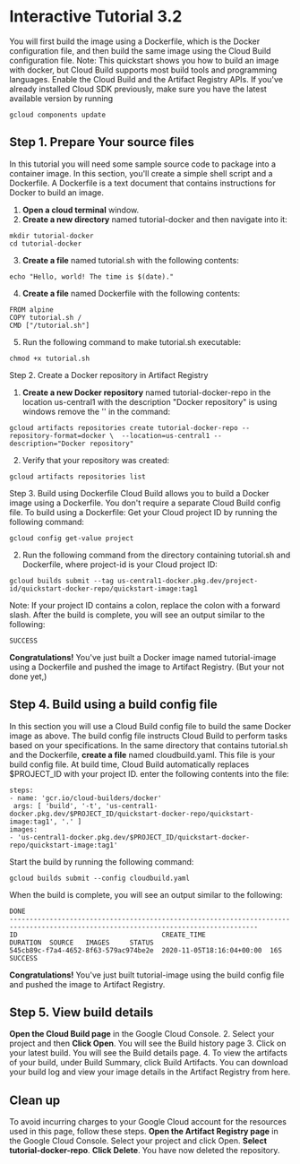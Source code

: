 # Interactive Tutorial 3.2 
You will first build the image using a Dockerfile, which is the Docker configuration file, and then build the same image using the Cloud Build configuration file.
Note: This quickstart shows you how to build an image with docker, but Cloud Build supports most build tools and programming languages.
Enable the Cloud Build and the Artifact Registry APIs.
If you've already installed Cloud SDK previously, make sure you have the latest available version by running 
```
gcloud components update
```

## Step 1. Prepare Your source files
In this tutorial you will need some sample source code to package into a container image. In this section, you'll create a simple shell script and a Dockerfile. A Dockerfile is a text document that contains instructions for Docker to build an image.
1. **Open a cloud terminal** window.
2. **Create a new directory** named tutorial-docker and then navigate into it:
```
mkdir tutorial-docker
cd tutorial-docker
```
3. **Create a file** named tutorial.sh with the following contents:
```
echo "Hello, world! The time is $(date)."
```
4. **Create a file** named Dockerfile with the following contents:
```
FROM alpine
COPY tutorial.sh /
CMD ["/tutorial.sh"]
```
5. Run the following command to make tutorial.sh executable:
```
chmod +x tutorial.sh
```
Step 2. Create a Docker repository in Artifact Registry
1. **Create a new Docker repository** named tutorial-docker-repo in the location us-central1 with the description "Docker repository" is using windows remove the '\' in the command:
```
gcloud artifacts repositories create tutorial-docker-repo --repository-format=docker \  --location=us-central1 --description="Docker repository"
```
2. Verify that your repository was created:
```
gcloud artifacts repositories list
```
Step 3. Build using Dockerfile
Cloud Build allows you to build a Docker image using a Dockerfile. You don't require a separate Cloud Build config file.
To build using a Dockerfile:
Get your Cloud project ID by running the following command:
```
gcloud config get-value project
```
2. Run the following command from the directory containing tutorial.sh and Dockerfile, where project-id is your Cloud project ID:
```
gcloud builds submit --tag us-central1-docker.pkg.dev/project-id/quickstart-docker-repo/quickstart-image:tag1
```
Note: If your project ID contains a colon, replace the colon with a forward slash.
After the build is complete, you will see an output similar to the following:
```
SUCCESS
```
**Congratulations!**
You've just built a Docker image named tutorial-image using a Dockerfile and pushed the image to Artifact Registry. (But your not done yet,)
## Step 4. Build using a build config file
In this section you will use a Cloud Build config file to build the same Docker image as above. The build config file instructs Cloud Build to perform tasks based on your specifications.
In the same directory that contains tutorial.sh and the Dockerfile, 
**create a file** named cloudbuild.yaml. This file is your build config file. At build time, Cloud Build automatically replaces $PROJECT_ID with your project ID. enter the following contents into the file:
```
steps:
- name: 'gcr.io/cloud-builders/docker'
 args: [ 'build', '-t', 'us-central1-docker.pkg.dev/$PROJECT_ID/quickstart-docker-repo/quickstart-image:tag1', '.' ]
images:
- 'us-central1-docker.pkg.dev/$PROJECT_ID/quickstart-docker-repo/quickstart-image:tag1'
```
Start the build by running the following command:
```
gcloud builds submit --config cloudbuild.yaml
```
When the build is complete, you will see an output similar to the following:
```
DONE
------------------------------------------------------------------------------------------------------------------------------------
ID                                    CREATE_TIME                DURATION  SOURCE   IMAGES     STATUS
545cb89c-f7a4-4652-8f63-579ac974be2e  2020-11-05T18:16:04+00:00  16S   SUCCESS

```
**Congratulations!**
You've just built tutorial-image using the build config file and pushed the image to Artifact Registry.
## Step 5. View build details
**Open the Cloud Build page** in the Google Cloud Console.
2. Select your project and then **Click Open**.
You will see the Build history page
3. Click on your latest build.
You will see the Build details page.
4. To view the artifacts of your build, under Build Summary, click Build Artifacts.
You can download your build log and view your image details in the Artifact Registry from here.
## Clean up
To avoid incurring charges to your Google Cloud account for the resources used in this page, follow these steps.
**Open the Artifact Registry page** in the Google Cloud Console.
Select your project and click Open.
**Select tutorial-docker-repo**.
**Click Delete**.
You have now deleted the repository.
